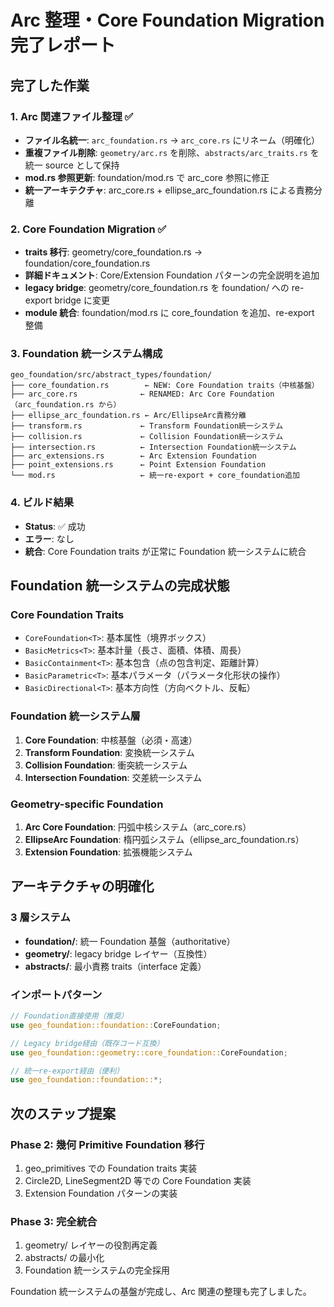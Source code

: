 # Arc 整理・Core Foundation Migration 完了レポート

## 完了した作業

### 1. Arc 関連ファイル整理 ✅

- **ファイル名統一**: `arc_foundation.rs` → `arc_core.rs` にリネーム（明確化）
- **重複ファイル削除**: `geometry/arc.rs` を削除、`abstracts/arc_traits.rs` を統一 source として保持
- **mod.rs 参照更新**: foundation/mod.rs で arc_core 参照に修正
- **統一アーキテクチャ**: arc_core.rs + ellipse_arc_foundation.rs による責務分離

### 2. Core Foundation Migration ✅

- **traits 移行**: geometry/core_foundation.rs → foundation/core_foundation.rs
- **詳細ドキュメント**: Core/Extension Foundation パターンの完全説明を追加
- **legacy bridge**: geometry/core_foundation.rs を foundation/ への re-export bridge に変更
- **module 統合**: foundation/mod.rs に core_foundation を追加、re-export 整備

### 3. Foundation 統一システム構成

```
geo_foundation/src/abstract_types/foundation/
├── core_foundation.rs        ← NEW: Core Foundation traits（中核基盤）
├── arc_core.rs              ← RENAMED: Arc Core Foundation（arc_foundation.rs から）
├── ellipse_arc_foundation.rs ← Arc/EllipseArc責務分離
├── transform.rs             ← Transform Foundation統一システム
├── collision.rs             ← Collision Foundation統一システム
├── intersection.rs          ← Intersection Foundation統一システム
├── arc_extensions.rs        ← Arc Extension Foundation
├── point_extensions.rs      ← Point Extension Foundation
└── mod.rs                   ← 統一re-export + core_foundation追加
```

### 4. ビルド結果

- **Status**: ✅ 成功
- **エラー**: なし
- **統合**: Core Foundation traits が正常に Foundation 統一システムに統合

## Foundation 統一システムの完成状態

### Core Foundation Traits

- `CoreFoundation<T>`: 基本属性（境界ボックス）
- `BasicMetrics<T>`: 基本計量（長さ、面積、体積、周長）
- `BasicContainment<T>`: 基本包含（点の包含判定、距離計算）
- `BasicParametric<T>`: 基本パラメータ（パラメータ化形状の操作）
- `BasicDirectional<T>`: 基本方向性（方向ベクトル、反転）

### Foundation 統一システム層

1. **Core Foundation**: 中核基盤（必須・高速）
2. **Transform Foundation**: 変換統一システム
3. **Collision Foundation**: 衝突統一システム
4. **Intersection Foundation**: 交差統一システム

### Geometry-specific Foundation

1. **Arc Core Foundation**: 円弧中核システム（arc_core.rs）
2. **EllipseArc Foundation**: 楕円弧システム（ellipse_arc_foundation.rs）
3. **Extension Foundation**: 拡張機能システム

## アーキテクチャの明確化

### 3 層システム

- **foundation/**: 統一 Foundation 基盤（authoritative）
- **geometry/**: legacy bridge レイヤー（互換性）
- **abstracts/**: 最小責務 traits（interface 定義）

### インポートパターン

```rust
// Foundation直接使用（推奨）
use geo_foundation::foundation::CoreFoundation;

// Legacy bridge経由（既存コード互換）
use geo_foundation::geometry::core_foundation::CoreFoundation;

// 統一re-export経由（便利）
use geo_foundation::foundation::*;
```

## 次のステップ提案

### Phase 2: 幾何 Primitive Foundation 移行

1. geo_primitives での Foundation traits 実装
2. Circle2D, LineSegment2D 等での Core Foundation 実装
3. Extension Foundation パターンの実装

### Phase 3: 完全統合

1. geometry/ レイヤーの役割再定義
2. abstracts/ の最小化
3. Foundation 統一システムの完全採用

Foundation 統一システムの基盤が完成し、Arc 関連の整理も完了しました。
